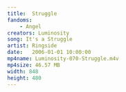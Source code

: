 ```yaml
---
title:  Struggle
fandoms:
    - Angel
creators: Luminosity
song: It's a Struggle
artist: Ringside
date:   2006-01-01 10:00:00
mp4name: Luminosity-070-Struggle.m4v
mp4size: 46.57 MB
width: 848
height: 480
---
```



  